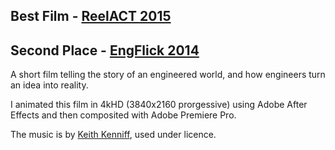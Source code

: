 ## Best Film - [ReelACT 2015](http://www.gungahlincollegetv.com/featured/film-festival-winners/)
## Second Place - [EngFlick 2014](http://engflick.com.au/2014/11/27/engineering-film-makers-take-on-the-silver-screen/)

A short film telling the story of an engineered world, and how engineers turn an idea into reality.

I animated this film in 4kHD (3840x2160 prorgessive) using Adobe After Effects and then composited with Adobe Premiere Pro.

The music is by [Keith Kenniff](http://www.unseen-music.com/), used under licence.